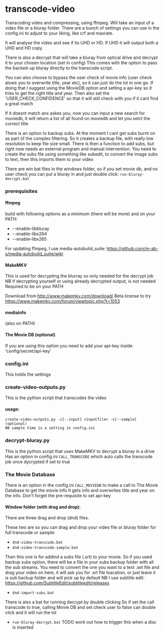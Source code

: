 # transcode-video

Transcoding video and compressing, using ffmpeg. Will take an input of a video file or a bluray folder.
There are a bunch of settings you can use in the config.ini to adjust to your liking, like crf and maxrate.

It will analyse the video and see if its UHD or HD. If UHD it will output both a UHD and HD copy.

There is also a decrypt that will take a bluray from optical drive and decrypt it to your chosen location (set in config)
This comes with the option to pass the backed-up bluray directly to the transcode script.

You can also choose to bypass the user check of movie info (user check alows you to overwrite title, year etc), so it can just do the lot in one go.
If doing that I suggest using the MovieDB option and setting a api-key so it tries to get the right title and year.
Then also set the 'USER_CHECK_CONFIDENCE' so that it will still check with you if it cant find a great match

If it doesnt match ans askes you, now you can input a new search for moviedb, it will return a list of all found on moviedb and let you selct the correct title

There is an option to backup subs. At the moment I cant get subs burnt on as part of the complex filtering. So it creates a backup file, with really
low resolution to keep file size small. There is then a function to add subs, but right now needs an external program and manual intervention. You need
to create the subs file using something like subedit, to convert the image subs to text, then this imports them to your video

There are win bat files in the windows folder, so if you set movie db, and no user check you can put a bluray in and just double click:	`run-bluray-decrypt.bat`


### prerequisites
#### ffmpeg 
build with following options as a minimum (there will be more) and on your PATH:	
*	--enable-libbluray
*	--enable-libx264 
*	--enable-libx265

For updating ffmpeg, I use media-autobuild_suite:		https://github.com/m-ab-s/media-autobuild_suite/wiki

#### MakeMKV
This is used for decrypting the blurray so only needed for the decrypt job
NB if decrypting yourself or using already decrypted output, is not needed
Required to be on your PATH

Download from 				http://www.makemkv.com/download/
Beta license to try 		https://www.makemkv.com/forum/viewtopic.php?t=1053

#### mediainfo
(also on PATH)

#### The Movie DB (optional)
If you are using this option you need to add your api-key inside 'config/secret/api-key'

### config.ini
This holds the settings

### create-video-outputs.py
This is the python script that transcodes the video

#### usage:
	create-video-outputs.py -i[--input] <inputfile> -s[--sample] (optional)
	NB sample time is a setting in config.ini
	
### decrypt-bluray.py
This is the python script that uses MakeMKV to decrypt a bluray in a drive
Has an option in config.ini `CALL_TRANSCODE` which auto calls the transcode job once dycrypted if set to true

### The Movie Database
There is an option in the config.ini `CALL_MOVIEDB` to make a call to The Movie Database to get the movie info
It gets info and overwrites title and year on the info. Don't forget the pre-requisite to set api-key

#### Window folder (with drag and drop):
There are three drag and drop (dnd) files.

These two are so you can drag and drop your video file or bluray folder for full transcode or sample:
*	`dnd-video-transcode.bat`	
*	`dnd-video-transcode-sample.bat`

Then this one is for addind a subs file (.srt) to your movie. So if you used backup subs option, there will be a file in your subs backup folder with all the sub streams.
You need to convert the one you want to a text .set file and drag your video on here, it will ask you for .srt file loacation, or just leave it is sub backup folder and will pick up by default
NB I use subtitle edit: https://github.com/SubtitleEdit/subtitleedit/releases
*	`dnd-import-subs.bat`

There is also a bat for running decrypt by double clicking
So if set the call transcode to true, calling Movie DB and set check user to false can double click and it will run the lot
*	`run-bluray-decrypt.bat`
TODO work out how to trigger this when a disc is inserted









